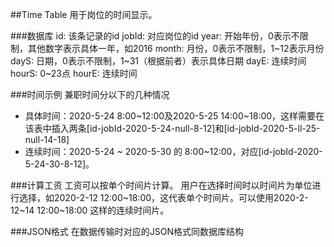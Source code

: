##Time Table
用于岗位的时间显示。

###数据库
id: 该条记录的id
jobId: 对应岗位的id
year: 开始年份，0表示不限制，其他数字表示具体一年，如2016
month: 月份，0表示不限制，1~12表示月份
dayS: 日期，0表示不限制，1~31（根据前者）表示具体日期
dayE: 连续时间
hourS: 0~23点
hourE: 连续时间

###时间示例
兼职时间分以下的几种情况
- 具体时间：2020-5-24 8:00~12:00及2020-5-25 14:00~18:00，这样需要在该表中插入两条[id-jobId-2020-5-24-null-8-12]和[id-jobId-2020-5-ll-25-null-14-18]
- 连续时间：2020-5-24 ~ 2020-5-30 的 8:00~12:00，对应[id-jobId-2020-5-24-30-8-12]。

###计算工资
工资可以按单个时间片计算。
用户在选择时间时以时间片为单位进行选择，如2020-2-12 12:00~18:00，这代表单个时间片。可以使用2020-2-12~14 12:00~18:00 这样的连续时间片。

###JSON格式
在数据传输时对应的JSON格式同数据库结构
